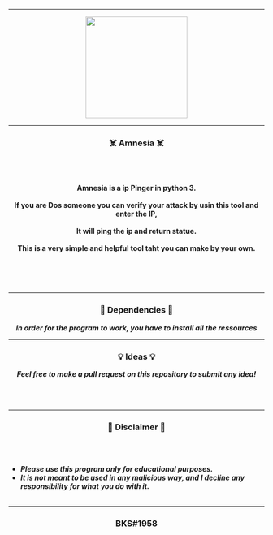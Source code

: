 -----

<p align="center">
<img src="https://user-images.githubusercontent.com/94129991/189528965-a7caea46-2530-4701-981b-9d8abceb3543.png", width="200", height="200">
</p>


-----

### <p align="center">☠️ Amnesia ☠️</p>

<br><br>
<p align="center">
<strong>
Amnesia is a ip Pinger in python 3.
<br><br>
If you are Dos someone you can verify your attack by usin this tool and enter the IP,
<br><br>
It will ping the ip and return statue.
<br><br>
This is a very simple and helpful tool taht you can make by your own.
<br><br><br>
</strong>
</p>
<br>

-----

### <p align="center">📀 Dependencies 📀</p>

<p align="center"><strong><i>In order for the program to work, you have to install all the ressources </i></strong</p>

-----

### <p align="center">💡 Ideas 💡</p>

<p align="center"><strong><i>Feel free to make a pull request on this repository to submit any idea!</i></strong</p>

<br><br>

-----

### <p align="center">📌 Disclaimer 📌</p>

<br><br>
* ***Please use this program only for educational purposes.***
* ***It is not meant to be used in any malicious way, and I decline any responsibility for what you do with it.***
<br><br>

-----

### <p align="center">BKS#1958</p>
